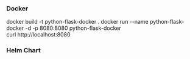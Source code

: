 
### Docker
docker build -t python-flask-docker .
docker run --name python-flask-docker   -d -p 8080:8080 python-flask-docker  
curl http://localhost:8080

### Helm Chart
